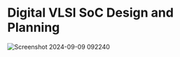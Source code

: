 # Digital VLSI SoC Design and Planning

![Screenshot 2024-09-09 092240](https://github.com/user-attachments/assets/c1a7544e-f786-4548-9364-063914c27cad)


